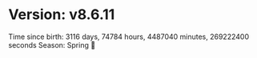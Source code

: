# Version: v8.6.11
Time since birth: 3116 days, 74784 hours, 4487040 minutes, 269222400 seconds
Season: Spring 🌸
